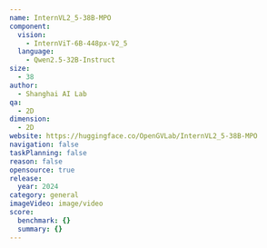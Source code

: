 ```yaml
---
name: InternVL2_5-38B-MPO
component:
  vision:
    - InternViT-6B-448px-V2_5
  language:
    - Qwen2.5-32B-Instruct
size:
  - 38
author:
  - Shanghai AI Lab
qa:
  - 2D
dimension:
  - 2D
website: https://huggingface.co/OpenGVLab/InternVL2_5-38B-MPO
navigation: false
taskPlanning: false
reason: false
opensource: true
release:
  year: 2024
category: general
imageVideo: image/video
score:
  benchmark: {}
  summary: {}
---
```

